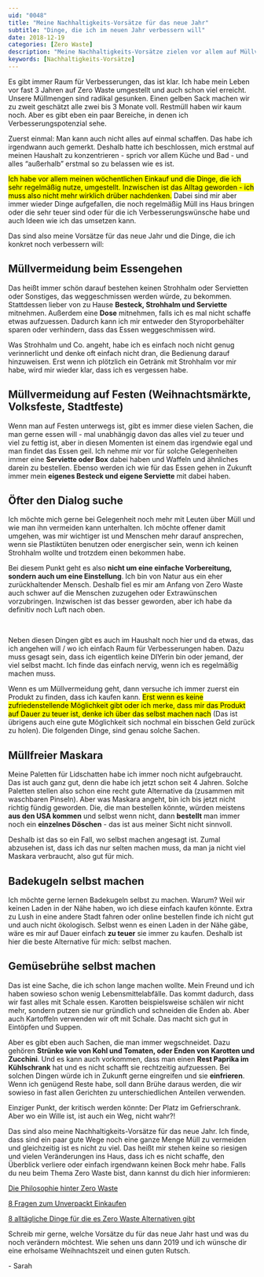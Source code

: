 ```yaml
---
uid: "0048"
title: "Meine Nachhaltigkeits-Vorsätze für das neue Jahr"
subtitle: "Dinge, die ich im neuen Jahr verbessern will"
date: 2018-12-19
categories: [Zero Waste]
description: "Meine Nachhaltigkeits-Vorsätze zielen vor allem auf Müllvermeidung ab und da besonders auf Dinge, die über die letzten Jahre einfach nicht so wichtig waren."
keywords: [Nachhaltigkeits-Vorsätze]
---
```

Es gibt immer Raum für Verbesserungen, das ist klar. Ich habe mein Leben vor fast 3 Jahren auf Zero Waste umgestellt und auch schon viel erreicht. Unsere Müllmengen sind radikal gesunken. Einen gelben Sack machen wir zu zweit geschätzt alle zwei bis 3 Monate voll. Restmüll haben wir kaum noch. Aber es gibt eben ein paar Bereiche, in denen ich Verbesserungspotenzial sehe.

Zuerst einmal: Man kann auch nicht alles auf einmal schaffen. Das habe ich irgendwann auch gemerkt. Deshalb hatte ich beschlossen, mich erstmal auf meinen Haushalt zu konzentrieren - sprich vor allem Küche und Bad - und alles “außerhalb” erstmal so zu belassen wie es ist.

<mark>Ich habe vor allem meinen wöchentlichen Einkauf und die Dinge, die ich sehr regelmäßig nutze, umgestellt. Inzwischen ist das Alltag geworden - ich muss also nicht mehr wirklich drüber nachdenken.</mark> Dabei sind mir aber immer wieder Dinge aufgefallen, die noch regelmäßig Müll ins Haus bringen oder die sehr teuer sind oder für die ich Verbesserungswünsche habe und auch Ideen wie ich das umsetzen kann.

Das sind also meine Vorsätze für das neue Jahr und die Dinge, die ich konkret noch verbessern will:

## Müllvermeidung beim Essengehen
Das heißt immer schön darauf bestehen keinen Strohhalm oder Servietten oder Sonstiges, das weggeschmissen werden würde, zu bekommen. Stattdessen lieber von zu Hause **Besteck, Strohhalm und Serviette** mitnehmen. Außerdem eine **Dose** mitnehmen, falls ich es mal nicht schaffe etwas aufzuessen. Dadurch kann ich mir entweder den Styroporbehälter sparen oder verhindern, dass das Essen weggeschmissen wird.

Was Strohhalm und Co. angeht, habe ich es einfach noch nicht genug verinnerlicht und denke oft einfach nicht dran, die Bedienung darauf hinzuweisen. Erst wenn ich plötzlich ein Getränk mit Strohhalm vor mir habe, wird mir wieder klar, dass ich es vergessen habe.

## Müllvermeidung auf Festen (Weihnachtsmärkte, Volksfeste, Stadtfeste)
Wenn man auf Festen unterwegs ist, gibt es immer diese vielen Sachen, die man gerne essen will - mal unabhängig davon das alles viel zu teuer und viel zu fettig ist, aber in diesen Momenten ist einem das irgendwie egal und man findet das Essen geil. Ich nehme mir vor für solche Gelegenheiten immer eine **Serviette oder Box** dabei haben und Waffeln und ähnliches darein zu bestellen. Ebenso werden ich wie für das Essen gehen in Zukunft immer mein **eigenes Besteck und eigene Serviette** mit dabei haben.

## Öfter den Dialog suche
Ich möchte mich gerne bei Gelegenheit noch mehr mit Leuten über Müll und wie man ihn vermeiden kann unterhalten. Ich möchte offener damit umgehen, was mir wichtiger ist und Menschen mehr darauf ansprechen, wenn sie Plastiktüten benutzen oder energischer sein, wenn ich keinen Strohhalm wollte und trotzdem einen bekommen habe.

Bei diesem Punkt geht es also **nicht um eine einfache Vorbereitung, sondern auch um eine Einstellung**. Ich bin von Natur aus ein eher zurückhaltender Mensch. Deshalb fiel es mir am Anfang von Zero Waste auch schwer auf die Menschen zuzugehen oder Extrawünschen vorzubringen. Inzwischen ist das besser geworden, aber ich habe da definitiv noch Luft nach oben.

&nbsp;

Neben diesen Dingen gibt es auch im Haushalt noch hier und da etwas, das ich angehen will / wo ich einfach Raum für Verbesserungen haben. Dazu muss gesagt sein, dass ich eigentlich keine DIYerin bin oder jemand, der viel selbst macht. Ich finde das einfach nervig, wenn ich es regelmäßig machen muss.

Wenn es um Müllvermeidung geht, dann versuche ich immer zuerst ein Produkt zu finden, dass ich kaufen kann. <mark>Erst wenn es keine zufriedenstellende Möglichkeit gibt oder ich merke, dass mir das Produkt auf Dauer zu teuer ist, denke ich über das selbst machen nach</mark> (Das ist übrigens auch eine gute Möglichkeit sich nochmal ein bisschen Geld zurück zu holen). Die folgenden Dinge, sind genau solche Sachen.

## Müllfreier Maskara
Meine Paletten für Lidschatten habe ich immer noch nicht aufgebraucht. Das ist auch ganz gut, denn die habe ich jetzt schon seit 4 Jahren. Solche Paletten stellen also schon eine recht gute Alternative da (zusammen mit waschbaren Pinseln). Aber was Maskara angeht, bin ich bis jetzt nicht richtig fündig geworden. Die, die man bestellen könnte, würden meistens **aus den USA kommen** und selbst wenn nicht, dann **bestellt** man immer noch ein **einzelnes Döschen** - das ist aus meiner Sicht nicht sinnvoll.

Deshalb ist das so ein Fall, wo selbst machen angesagt ist. Zumal abzusehen ist, dass ich das nur selten machen muss, da man ja nicht viel Maskara verbraucht, also gut für mich.

## Badekugeln selbst machen
Ich möchte gerne lernen Badekugeln selbst zu machen. Warum? Weil wir keinen Laden in der Nähe haben, wo ich diese einfach kaufen könnte. Extra zu Lush in eine andere Stadt fahren oder online bestellen finde ich nicht gut und auch nicht ökologisch. Selbst wenn es einen Laden in der Nähe gäbe, wäre es mir auf Dauer einfach **zu teuer** sie immer zu kaufen. Deshalb ist hier die beste Alternative für mich: selbst machen.

## Gemüsebrühe selbst machen
Das ist eine Sache, die ich schon lange machen wollte. Mein Freund und ich haben sowieso schon wenig Lebensmittelabfälle. Das kommt dadurch, dass wir fast alles mit Schale essen. Karotten beispielsweise schälen wir nicht mehr, sondern putzen sie nur gründlich und schneiden die Enden ab. Aber auch Kartoffeln verwenden wir oft mit Schale. Das macht sich gut in Eintöpfen und Suppen.

Aber es gibt eben auch Sachen, die man immer wegschneidet. Dazu gehören **Strünke wie von Kohl und Tomaten, oder Enden von Karotten und Zucchini**. Und es kann auch vorkommen, dass man einen **Rest Paprika im Kühlschrank** hat und es nicht schafft sie rechtzeitig aufzuessen. Bei solchen Dingen würde ich in Zukunft gerne eingreifen und sie **einfrieren**. Wenn ich genügend Reste habe, soll dann Brühe daraus werden, die wir sowieso in fast allen Gerichten zu unterschiedlichen Anteilen verwenden.

Einziger Punkt, der kritisch werden könnte: Der Platz im Gefrierschrank. Aber wo ein Wille ist, ist auch ein Weg, nicht wahr?!

Das sind also meine Nachhaltigkeits-Vorsätze für das neue Jahr. Ich finde, dass sind ein paar gute Wege noch eine ganze Menge Müll zu vermeiden und gleichzeitig ist es nicht zu viel. Das heißt mir stehen keine so riesigen und vielen Veränderungen ins Haus, dass ich es nicht schaffe, den Überblick verliere oder einfach irgendwann keinen Bock mehr habe. Falls du neu beim Thema Zero Waste bist, dann kannst du dich hier informieren:

[Die Philosophie hinter Zero Waste](/blog/die-philosophie-hinter-zero-waste)

[8 Fragen zum Unverpackt Einkaufen](/blog/8-fragen-zum-unverpackt-einkaufen)

[8 alltägliche Dinge für die es Zero Waste Alternativen gibt](/blog/8-alltaegliche-dinge-fuer-die-es-zero-waste-alternativen-gibt)

Schreib mir gerne, welche Vorsätze du für das neue Jahr hast und was du noch verändern möchtest. Wie sehen uns dann 2019 und ich wünsche dir eine erholsame Weihnachtszeit und einen guten Rutsch.

\- Sarah

